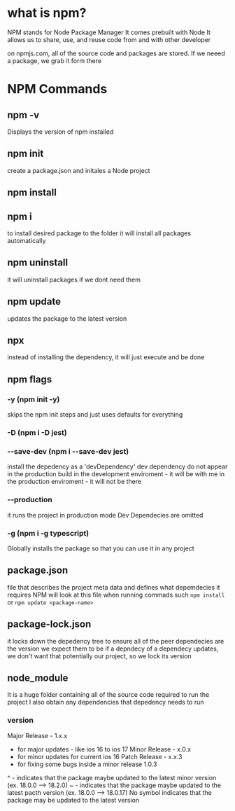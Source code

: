 # what is npm?

NPM stands for Node Package Manager
It comes prebuilt with Node
It allows us to share, use, and reuse code from and with other developer

on npmjs.com, all of the source code and packages are stored. If we neeed a package, we grab it form there



# NPM Commands

## npm -v
Displays the version of npm installed

## npm init
create a package.json and initales a Node project

## npm install <package-name>
## npm i <package-name>
to install desired package to the folder
it will install all packages automatically

## npm uninstall <package-name>
it will uninstall packages if we dont need them

## npm update <package-name>
updates the package to the latest version

## npx <package-name>
instead of installing the dependency, it will just execute and be done

## npm flags

### -y (npm init -y)
skips the npm init steps and just uses defaults for everything

### -D (npm i -D jest)
### --save-dev (npm i --save-dev jest)
install the depedency as a 'devDependency'
dev dependency do not appear in the production build
in the development enviroment - it will be with me
in the production enviroment - it will not be there

### --production
it runs the project in production mode
Dev Dependecies are omitted

### -g (npm i -g typescript)
Globally installs the package so that you can use it in any project


## package.json
file that describes the project meta data and defines what depemdecies it requires
NPM will look at this file when running commads such `npm install` or `npm update <package-name>`

## package-lock.json
it locks down the depedency tree to ensure all of the peer dependecies are the version we expect them to be 
if a depndecy of a dependecy updates, we don't want that potentially our project, so we lock its version

## node_module
It is a huge folder containing all of the source code required to run the project
I also obtain any dependencies that depedency needs to run

### version
Major Release - 1.x.x
- for major updates - like ios 16 to ios 17
Minor Release - x.0.x
- for minor updates for current ios 16 
Patch Release - x.x.3
- for fixing some bugs inside a minor release
1.0.3


^ - indicates that the package maybe updated to the latest minor version (ex. 18.0.0 --> 18.2.0)
~ - indicates that the package maybe updated to the latest pacth version (ex. 18.0.0 --> 18.0.17)
No symbol indicates that the package may be updated to the latest version